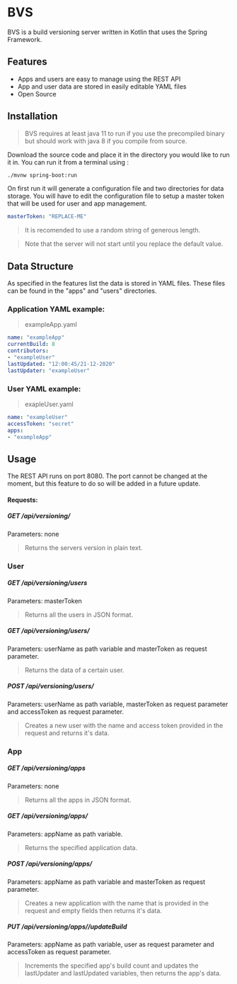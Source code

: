 # BVS


BVS is a build versioning server written in Kotlin that uses the Spring Framework.

## Features
  - Apps and users are easy to manage using the REST API
  - App and user data are stored in easily editable YAML files
  - Open Source

## Installation
>BVS requires at least java 11 to run if you use the precompiled binary but should work with java 8 if you compile from source.

Download the source code and place it in the directory you would like to run it in.
You can run it from a terminal using :
```sh
./mvnw spring-boot:run
```

On first run it will generate a configuration file and two directories for data storage.
You will have to edit the configuration file to setup a master token that will be used for user and app management.

```yaml
masterToken: "REPLACE-ME"
```

>It is recomended to use a random string of generous length.

>Note that the server will not start until you replace the default value.

## Data Structure
As specified in the features list the data is stored in YAML files.
These files can be found in the "apps" and "users" directories.

### Application YAML example:

> exampleApp.yaml

```yaml
name: "exampleApp"
currentBuild: 8
contributors:
- "exampleUser"
lastUpdated: "12:00:45/21-12-2020"
lastUpdater: "exampleUser"
```

### User YAML example:

> exapleUser.yaml

```yaml
name: "exampleUser"
accessToken: "secret"
apps:
- "exampleApp"

```


## Usage

The REST API runs on port 8080. The port cannot be changed at the moment, but this feature to do so will be added in a future update.

#### Requests:

##### GET /api/versioning/
Parameters: none
>Returns the servers version in plain text.

### User

##### GET /api/versioning/users
Parameters: masterToken
>Returns all the users in JSON format.

##### GET /api/versioning/users/<userName>
Parameters: userName as path variable and masterToken as request parameter.
>Returns the data of a certain user.

##### POST /api/versioning/users/<userName>
Parameters: userName as path variable, masterToken as request parameter and accessToken as request parameter.
>Creates a new user with the name and access token provided in the request and returns it's data.

### App

##### GET /api/versioning/apps
Parameters: none
>Returns all the apps in JSON format.

##### GET /api/versioning/apps/<appName>
Parameters: appName as path variable.
>Returns the specified application data.

##### POST /api/versioning/apps/<appName>
Parameters: appName as path variable and masterToken as request parameter.
>Creates a new application with the name that is provided in the request and empty fields then returns it's data.

##### PUT /api/versioning/apps/<appName>/updateBuild
Parameters: appName as path variable, user as request parameter and accessToken as request parameter.
>Increments the specified app's build count and updates the lastUpdater and lastUpdated variables, then returns the app's data.
